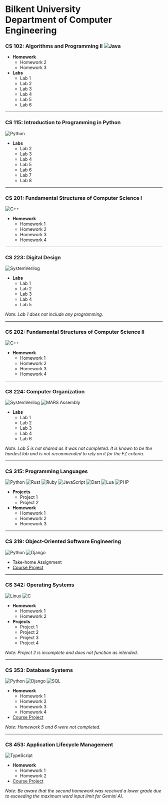 # Bilkent University<br/>Department of Computer Engineering

### CS 102: Algorithms and Programming II ![Java](https://img.shields.io/badge/Java-ED8B00?style=for-the-badge&logo=java&logoColor=white)

- **Homework**
  - Homework 2
  - Homework 3
- **Labs**
  - Lab 1
  - Lab 2
  - Lab 3
  - Lab 4
  - Lab 5
  - Lab 6

---

### CS 115: Introduction to Programming in Python
![Python](https://img.shields.io/badge/Python-3776AB?style=for-the-badge&logo=python&logoColor=white)

- **Labs**
  - Lab 2
  - Lab 3
  - Lab 4
  - Lab 5
  - Lab 6
  - Lab 7
  - Lab 8

---

### CS 201: Fundamental Structures of Computer Science I
![C++](https://img.shields.io/badge/C++-00599C?style=for-the-badge&logo=c%2B%2B&logoColor=white)

- **Homework**
  - Homework 1
  - Homework 2
  - Homework 3
  - Homework 4

---

### CS 223: Digital Design
![SystemVerilog](https://img.shields.io/badge/SystemVerilog-FFB71B?style=for-the-badge&logoColor=white)

- **Labs**
  - Lab 1
  - Lab 2
  - Lab 3
  - Lab 4
  - Lab 5

*Note: Lab 1 does not include any programming.*

---

### CS 202: Fundamental Structures of Computer Science II
![C++](https://img.shields.io/badge/C++-00599C?style=for-the-badge&logo=c%2B%2B&logoColor=white)

- **Homework**
  - Homework 1
  - Homework 2
  - Homework 3
  - Homework 4

---

### CS 224: Computer Organization
![SystemVerilog](https://img.shields.io/badge/SystemVerilog-FFB71B?style=for-the-badge&logoColor=white) ![MARS Assembly](https://img.shields.io/badge/MARS_Assembly-0078D6?style=for-the-badge&logo=assemblyscript&logoColor=white)

- **Labs**
  - Lab 1
  - Lab 2
  - Lab 3
  - Lab 4
  - Lab 6

*Note: Lab 5 is not shared as it was not completed. It is known to be the hardest lab and is not recommended to rely on it for the FZ criteria.*

---

### CS 315: Programming Languages
![Python](https://img.shields.io/badge/Python-3776AB?style=for-the-badge&logo=python&logoColor=white) ![Rust](https://img.shields.io/badge/Rust-000000?style=for-the-badge&logo=rust&logoColor=white) ![Ruby](https://img.shields.io/badge/Ruby-CC342D?style=for-the-badge&logo=ruby&logoColor=white) ![JavaScript](https://img.shields.io/badge/JavaScript-F7DF1E?style=for-the-badge&logo=javascript&logoColor=black) ![Dart](https://img.shields.io/badge/Dart-0175C2?style=for-the-badge&logo=dart&logoColor=white) ![Lua](https://img.shields.io/badge/Lua-2C2D72?style=for-the-badge&logo=lua&logoColor=white) ![PHP](https://img.shields.io/badge/PHP-777BB4?style=for-the-badge&logo=php&logoColor=white)

- **Projects**
  - Project 1
  - Project 2
- **Homework**
  - Homework 1
  - Homework 2
  - Homework 3

---

### CS 319: Object-Oriented Software Engineering
![Python](https://img.shields.io/badge/Python-3776AB?style=for-the-badge&logo=python&logoColor=white) ![Django](https://img.shields.io/badge/Django-092E20?style=for-the-badge&logo=django&logoColor=white)

- Take-home Assignment
- [Course Project](https://github.com/Tuna-Onguner/InternHub)

---

### CS 342: Operating Systems
![Linux](https://img.shields.io/badge/Linux-FCC624?style=for-the-badge&logo=linux&logoColor=black)
![C](https://img.shields.io/badge/C-A8B9CC?style=for-the-badge)

- **Homework**
  - Homework 1
  - Homework 2
- **Projects**
  - Project 1
  - Project 2
  - Project 3
  - Project 4

*Note: Project 2 is incomplete and does not function as intended.*

---

### CS 353: Database Systems
![Python](https://img.shields.io/badge/Python-3776AB?style=for-the-badge&logo=python&logoColor=white) ![Django](https://img.shields.io/badge/Django-092E20?style=for-the-badge&logo=django&logoColor=white) ![SQL](https://img.shields.io/badge/SQL-4479A1?style=for-the-badge&logo=sql&logoColor=white)

- **Homework**
  - Homework 1
  - Homework 2
  - Homework 3
  - Homework 4
- [Course Project](https://github.com/Tuna-Onguner/PawfectMatch)

*Note: Homework 5 and 6 were not completed.*

---

### CS 453: Application Lifecycle Management
![TypeScript](https://img.shields.io/badge/TypeScript-007ACC?style=for-the-badge&logo=typescript&logoColor=white&labelColor=blue)

- **Homework**
  - Homework 1
  - Homework 2
- [Course Project](https://github.com/Tuna-Onguner/Alkahest)

*Note: Be aware that the second homework was received a lower grade due to exceeding the maximum word input limit for Gemini AI.*
